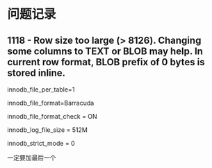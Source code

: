 # 问题记录

## 1118 - Row size too large (> 8126). Changing some columns to TEXT or BLOB may help. In current row format, BLOB prefix of 0 bytes is stored inline.


innodb_file_per_table=1

innodb_file_format=Barracuda

innodb_file_format_check = ON

innodb_log_file_size = 512M

innodb_strict_mode = 0

一定要加最后一个
